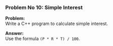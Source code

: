 ### Problem No 10: Simple Interest

**Problem:**  
Write a C++ program to calculate simple interest.

**Answer:**  
Use the formula `(P * R * T) / 100`.
